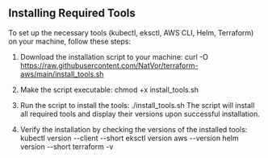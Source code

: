 ## Installing Required Tools

To set up the necessary tools (kubectl, eksctl, AWS CLI, Helm, Terraform) on your machine, follow these steps:

1. Download the installation script to your machine:
   curl -O https://raw.githubusercontent.com/NatVor/terraform-aws/main/install_tools.sh
   
2. Make the script executable:
   chmod +x install_tools.sh
   
3. Run the script to install the tools:
   ./install_tools.sh
   The script will install all required tools and display their versions upon successful installation.
4. Verify the installation by checking the versions of the installed tools:
   kubectl version --client --short
   eksctl version
   aws --version
   helm version --short
   terraform -v
